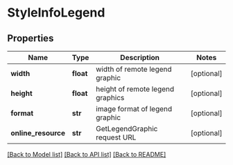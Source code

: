 # StyleInfoLegend

## Properties
Name | Type | Description | Notes
------------ | ------------- | ------------- | -------------
**width** | **float** | width of remote legend graphic | [optional] 
**height** | **float** | height of remote legend graphics | [optional] 
**format** | **str** | image format of legend graphic | [optional] 
**online_resource** | **str** | GetLegendGraphic request URL | [optional] 

[[Back to Model list]](../README.md#documentation-for-models) [[Back to API list]](../README.md#documentation-for-api-endpoints) [[Back to README]](../README.md)


